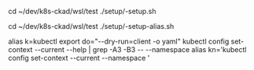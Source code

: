 cd ~/dev/k8s-ckad/wsl/test
./setup/-setup.sh

cd ~/dev/k8s-ckad/wsl/test
./setup/-setup-alias.sh

alias k=kubectl
export do="--dry-run=client -o yaml"
kubectl config set-context --current --help | grep -A3 -B3 -- --namespace
alias kn='kubectl config set-context --current --namespace '